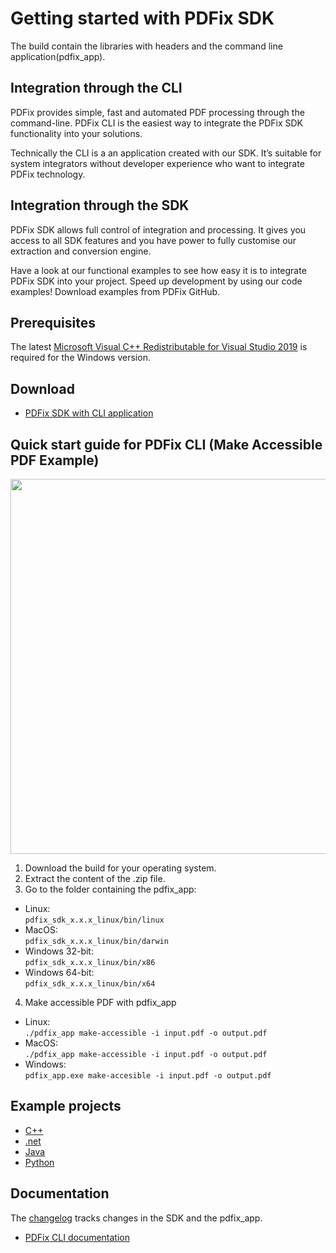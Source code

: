 # Getting started with PDFix SDK
The build contain the libraries with headers and the command line
application(pdfix_app).

## Integration through the CLI
PDFix provides simple, fast and automated PDF processing through the
command-line. PDFix CLI is the easiest way to integrate the PDFix SDK
functionality into your solutions.

Technically the CLI is a an application created with our SDK.  It’s suitable
for system integrators without developer experience who want to integrate PDFix
technology.

## Integration through the SDK
PDFix SDK allows full control of integration and processing. It gives you
access to all SDK features and you have power to fully customise our extraction
and conversion engine.

Have a look at our functional examples to see how easy it is to integrate PDFix
SDK into your project. Speed up development by using our code examples!
Download examples from PDFix GitHub.

## Prerequisites
The latest [Microsoft Visual C++ Redistributable for Visual Studio
2019](https://support.microsoft.com/en-us/help/2977003/the-latest-supported-visual-c-downloads)
is required for the Windows version.

## Download
- [PDFix SDK with CLI application](https://pdfix.net/download)

## Quick start guide for PDFix CLI (Make Accessible PDF Example)

<img src="http://pdfix.net/img/terminal.gif" width="600">

1. Download the build for your operating system.
2. Extract the content of the .zip file.
3. Go to the folder containing the pdfix_app:

- Linux:  
   `pdfix_sdk_x.x.x_linux/bin/linux`
- MacOS:  
   `pdfix_sdk_x.x.x_linux/bin/darwin`
- Windows 32-bit:  
   `pdfix_sdk_x.x.x_linux/bin/x86`
- Windows 64-bit:  
   `pdfix_sdk_x.x.x_linux/bin/x64`

4. Make accessible PDF with pdfix_app

- Linux:  
   `./pdfix_app make-accessible -i input.pdf -o output.pdf`
- MacOS:  
   `./pdfix_app make-accessible -i input.pdf -o output.pdf`
- Windows:  
   `pdfix_app.exe make-accesible -i input.pdf -o output.pdf`

## Example projects
- [C++](https://github.com/pdfix/pdfix_sdk_example_cpp)
- [.net](https://github.com/pdfix/pdfix_sdk_example_dotnet)
- [Java](https://github.com/pdfix/pdfix_sdk_example_java)
- [Python](https://github.com/pdfix/pdfix_sdk_example_python)

## Documentation
The [changelog](changelog.md) tracks changes in the SDK and the pdfix_app.

- [PDFix CLI documentation](https://pdfix.net/support/pdfix-command-line/) 
